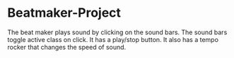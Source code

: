 # Beatmaker-Project
The beat maker plays sound by clicking on the sound bars.
The sound bars toggle active class on click.
It has a play/stop button.
It also has a tempo rocker that changes the speed of sound.
